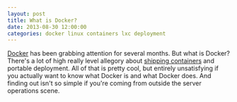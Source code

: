```yaml
---
layout: post
title: What is Docker? 
date: 2013-08-30 12:00:00
categories: docker linux containers lxc deployment
---
```


[Docker][docker-home] has been grabbing attention for several months. But what is Docker? There's a lot of high really level allegory about [shipping containers][docker-home] and portable deployment. All of that is pretty cool, but entirely unsatisfying if you actually want to know what Docker is and what Docker does. And finding out isn't so simple if you're coming from outside the server operations scene.

<!--
A little while ago on On [Hacker News][hn] a few days ago there was a top 5 post titled [Docker: Git for deployment](http://blog.scoutapp.com/articles/2013/08/28/docker-git-for-deployment). Although HN is rife with linkbait, a comparison to Git is still compelling. There were many version control systems before Git. But since its release, Git has become the dominant, de facto VCS. Sure, people use Mercurial and SVN, but Git's extent is incalcuable and the rate at which Git achieved this reach suggest that it is, or was, indeed, the best thing since sliced bread.
-->



[docker-home]: https://www.docker.io 
[docker-talk]: http://www.youtube.com/watch?v=3N3n9FzebAA
[hn]: https://news.ycombinator.com/
